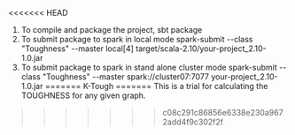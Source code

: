 <<<<<<< HEAD
1. To compile and package the project, 
	sbt package
2. To submit package to spark in local mode
	spark-submit --class "Toughness" --master local[4] target/scala-2.10/your-project_2.10-1.0.jar
3. To submit package to spark in stand alone cluster mode
	spark-submit --class "Toughness" --master spark://cluster07:7077 your-project_2.10-1.0.jar
=======
K-Tough
=======
This is a trial for calculating the TOUGHNESS for any given graph.
>>>>>>> c08c291c86856e6338e230a9672add4f9c302f2f
